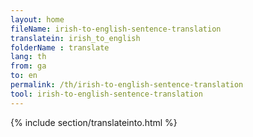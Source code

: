 ```yaml
---
layout: home
fileName: irish-to-english-sentence-translation
translatein: irish_to_english
folderName : translate
lang: th
from: ga
to: en
permalink: /th/irish-to-english-sentence-translation
tool: irish-to-english-sentence-translation
---
```

{% include section/translateinto.html %}